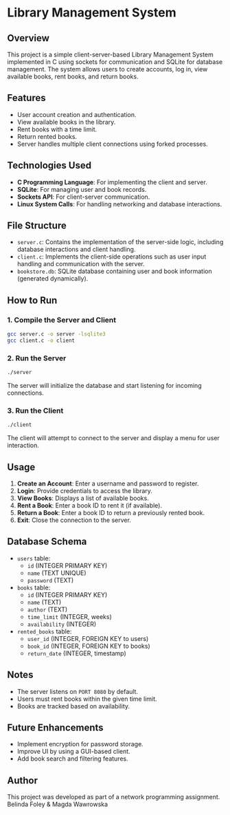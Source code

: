 # Library Management System

## Overview

This project is a simple client-server-based Library Management System implemented in C using sockets for communication and SQLite for database management. The system allows users to create accounts, log in, view available books, rent books, and return books.

## Features

- User account creation and authentication.
- View available books in the library.
- Rent books with a time limit.
- Return rented books.
- Server handles multiple client connections using forked processes.

## Technologies Used

- **C Programming Language**: For implementing the client and server.
- **SQLite**: For managing user and book records.
- **Sockets API**: For client-server communication.
- **Linux System Calls**: For handling networking and database interactions.

## File Structure

- `server.c`: Contains the implementation of the server-side logic, including database interactions and client handling.
- `client.c`: Implements the client-side operations such as user input handling and communication with the server.
- `bookstore.db`: SQLite database containing user and book information (generated dynamically).

## How to Run

### 1. Compile the Server and Client

```sh
gcc server.c -o server -lsqlite3
gcc client.c -o client
```

### 2. Run the Server

```sh
./server
```

The server will initialize the database and start listening for incoming connections.

### 3. Run the Client

```sh
./client
```

The client will attempt to connect to the server and display a menu for user interaction.

## Usage

1. **Create an Account**: Enter a username and password to register.
2. **Login**: Provide credentials to access the library.
3. **View Books**: Displays a list of available books.
4. **Rent a Book**: Enter a book ID to rent it (if available).
5. **Return a Book**: Enter a book ID to return a previously rented book.
6. **Exit**: Close the connection to the server.

## Database Schema

- `users` table:
  - `id` (INTEGER PRIMARY KEY)
  - `name` (TEXT UNIQUE)
  - `password` (TEXT)
- `books` table:
  - `id` (INTEGER PRIMARY KEY)
  - `name` (TEXT)
  - `author` (TEXT)
  - `time_limit` (INTEGER, weeks)
  - `availability` (INTEGER)
- `rented_books` table:
  - `user_id` (INTEGER, FOREIGN KEY to users)
  - `book_id` (INTEGER, FOREIGN KEY to books)
  - `return_date` (INTEGER, timestamp)

## Notes

- The server listens on `PORT 8080` by default.
- Users must rent books within the given time limit.
- Books are tracked based on availability.

## Future Enhancements

- Implement encryption for password storage.
- Improve UI by using a GUI-based client.
- Add book search and filtering features.

## Author

This project was developed as part of a network programming assignment.
Belinda Foley & Magda Wawrowska
